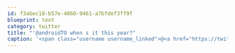 ```yaml
---
id: f3abec18-b57e-4060-9461-a7bfdef3ff9f
blueprint: text
category: twitter
title: "'@androidTO when s it this year?"
caption: '<span class="username username_linked">@<a href="https://twitter.com/androidTO" title="AndroidTO">androidTO</a></span> when s it this year?'
---
```

